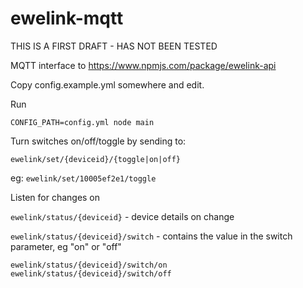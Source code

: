 # ewelink-mqtt

THIS IS A FIRST DRAFT - HAS NOT BEEN TESTED

MQTT interface to https://www.npmjs.com/package/ewelink-api

Copy config.example.yml somewhere and edit.

Run

```
CONFIG_PATH=config.yml node main
```

Turn switches on/off/toggle by sending to:

`ewelink/set/{deviceid}/{toggle|on|off}`

eg: `ewelink/set/10005ef2e1/toggle`

Listen for changes on

`ewelink/status/{deviceid}` - device details on change

`ewelink/status/{deviceid}/switch` - contains the value in the switch parameter, eg "on" or "off"

`ewelink/status/{deviceid}/switch/on`
`ewelink/status/{deviceid}/switch/off`
